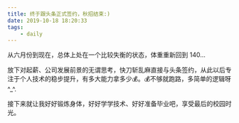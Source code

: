 ```yaml
---
title: 终于跟头条正式签约，秋招结束:)
date: 2019-10-18 18:20:33
tags:
    - daily
---
```


从六月份到现在，总体上处在一个比较失衡的状态，体重重新回到 140...

放下对起薪、公司发展前景的无谓思考，快刀斩乱麻直接与头条签约，从此以后专注于个人技术的稳步提升，有多大能力拿多少💰。💰不够就跑路，多简单的逻辑呀^_^.

接下来就让我好好锻炼身体，好好学学技术、好好准备毕业吧，享受最后的校园时光。